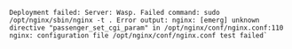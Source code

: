 <!-- usedin: [ _includes/_inlines/Tutorials/Rails/1900-01-20-passenger-5] - layout: code post: 1900-01-20-passenger-5_cloud-66-supports-deployments-with-t.md  -->

```
Deployment failed: Server: Wasp. Failed command: sudo /opt/nginx/sbin/nginx -t . Error output: nginx: [emerg] unknown directive "passenger_set_cgi_param" in /opt/nginx/conf/nginx.conf:110 nginx: configuration file /opt/nginx/conf/nginx.conf test failed`
```
